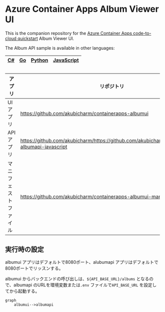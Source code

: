 # Azure Container Apps Album Viewer UI

This is the companion repository for the [Azure Container Apps code-to-cloud quickstart]() Album Viewer UI.

The Album API sample is available in other languages:

| [C#](https://github.com/azure-samples/containerapps-albumapi-csharp) | [Go](https://github.com/azure-samples/containerapps-albumapi-go) | [Python](https://github.com/azure-samples/containerapps-albumapi-python) | [JavaScript](https://github.com/azure-samples/containerapps-albumapi-javascript) |
| -------------------------------------------------------------------- | ---------------------------------------------------------------- | ------------------------------------------------------------------------ | -------------------------------------------------------------------------------- |

##
|アプリ|リポジトリ|
|--|--|
|UIアプリ|https://github.com/akubicharm/containerapps-albumui|
|APIアプリ|https://github.com/akubicharm/https://github.com/akubicharm/containerapps-albumapi-javascript|
|マニフェストファイル|https://github.com/akubicharm/containerapps-albumui-manifest|

## 実行時の設定

albumui アプリはデフォルトで8080ポート、alubumapi アプリはデフォルトで8080ポートでリッスンする。

albumui からバックエンドの呼び出しは、`${API_BASE_URL}/albums` となるので、albumapi のURLを環境変数または`.env` ファイルで`API_BASE_URL` を設定してから起動する。

```mermaid
graph
    albumui-->albumapi
```
